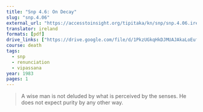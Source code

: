 ```yaml
---
title: "Snp 4.6: On Decay"
slug: "snp.4.06"
external_url: "https://accesstoinsight.org/tipitaka/kn/snp/snp.4.06.irel.html"
translator: ireland
formats: [pdf]
drive_links: ["https://drive.google.com/file/d/1PkzUGkqHkDJMUAJAkaLoEufYJGkxh1qE/view?usp=drivesdk"]
course: death
tags:
  - snp
  - renunciation
  - vipassana
year: 1983
pages: 1
---
```


> A wise man is not deluded by what is perceived by the senses. He does not expect purity by any other way.
